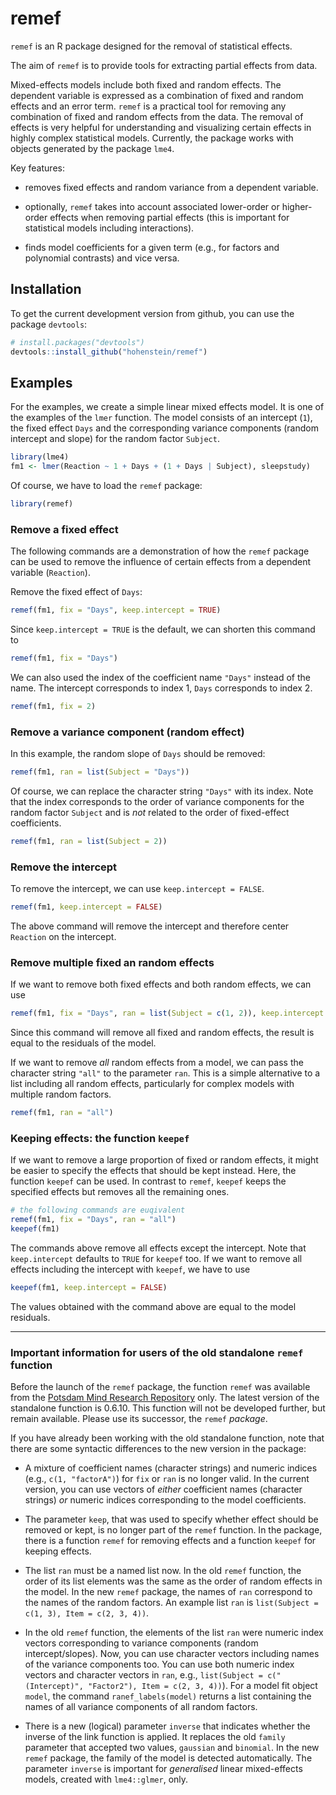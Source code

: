 # remef

`remef` is an R package designed for the removal of statistical effects.

The aim of `remef` is to provide tools for extracting partial effects from
data. 

Mixed-effects models include both fixed and random effects. The dependent
variable is expressed as a combination of fixed and random effects and an
error term. `remef` is a practical tool for removing any combination
of fixed and random effects from the data. The removal of effects is very
helpful for understanding and visualizing certain effects in highly 
complex statistical models. Currently, the package works with objects 
generated by the package `lme4`.

Key features:

- removes fixed effects and random variance from a dependent variable.

- optionally, `remef` takes into account associated lower-order or 
  higher-order effects when removing partial effects (this is important
  for statistical models including interactions).
  
- finds model coefficients for a given term (e.g., for factors and
  polynomial contrasts) and vice versa.


## Installation

To get the current development version from github, you can use the package
`devtools`:

```R
# install.packages("devtools")
devtools::install_github("hohenstein/remef")
```

## Examples

For the examples, we create a simple linear mixed effects model. It is one of the examples of the `lmer` function. The model consists of an intercept (`1`), the fixed effect `Days` and the corresponding variance components (random  intercept and slope) for the random factor `Subject`.

```R
library(lme4)
fm1 <- lmer(Reaction ~ 1 + Days + (1 + Days | Subject), sleepstudy)
```

Of course, we have to load the `remef` package:

```R
library(remef)
```

### Remove a fixed effect

The following commands are a demonstration of how the `remef` package can be used to remove the influence of certain effects from a dependent variable (`Reaction`).

Remove the fixed effect of `Days`:

```R
remef(fm1, fix = "Days", keep.intercept = TRUE)
```

Since `keep.intercept = TRUE` is the default, we can shorten this command to

```R
remef(fm1, fix = "Days")
```

We can also used the index of the coefficient name `"Days"` instead of the name. The intercept corresponds to index 1, `Days` corresponds to index 2.

```R
remef(fm1, fix = 2)
```


### Remove a variance component (random effect)

In this example, the random slope of `Days` should be removed:

```R
remef(fm1, ran = list(Subject = "Days"))
```

Of course, we can replace the character string `"Days"` with its index. Note that the index corresponds to the order of variance components for the random factor `Subject` and is *not* related to the order of fixed-effect coefficients.

```R
remef(fm1, ran = list(Subject = 2))
```


### Remove the intercept

To remove the intercept, we can use `keep.intercept = FALSE`.

```R
remef(fm1, keep.intercept = FALSE)
```

The above command will remove the intercept and therefore center `Reaction` on the intercept.


### Remove multiple fixed an random effects

If we want to remove both fixed effects and both random effects, we can use

```R
remef(fm1, fix = "Days", ran = list(Subject = c(1, 2)), keep.intercept = FALSE)
```

Since this command will remove all fixed and random effects, the result is equal to the residuals of the model.

If we want to remove *all* random effects from a model, we can pass the character string `"all"` to the parameter `ran`. This is a simple alternative to a list including all random effects, particularly for complex models with multiple random factors.

```R
remef(fm1, ran = "all")
```


### Keeping effects: the function `keepef`

If we want to remove a large proportion of fixed or random effects, it might be easier to specify the effects that should be kept instead. Here, the function `keepef` can be used. In contrast to `remef`, `keepef` keeps the specified effects but removes all the remaining ones.

```R
# the following commands are euqivalent
remef(fm1, fix = "Days", ran = "all")
keepef(fm1)
```

The commands above remove all effects except the intercept. Note that `keep.intercept` defaults to `TRUE` for `keepef` too. If we want to remove all effects including the intercept with `keepef`, we have to use

```R
keepef(fm1, keep.intercept = FALSE)
```

The values obtained with the command above are equal to the model residuals.


---

### Important information for users of the old standalone `remef` function

Before the launch of the `remef` package, the function `remef` was available from the [Potsdam Mind Research Repository](http://read.psych.uni-potsdam.de/index.php?option=com_content&view=article&id=134:hohenstein-2013-the-remef-function-for-r&catid=13:r-playground&Itemid=15) only. The latest version of the standalone function is 0.6.10. This function will not be developed further, but remain available. Please use its successor, the `remef` *package*.

If you have already been working with the old standalone function, note that there are some syntactic differences to the new version in the package:

- A mixture of coefficient names (character strings) and numeric indices (e.g., `c(1, "factorA")`)  for `fix` or `ran` is no longer valid. In the current version, you can use vectors of *either* coefficient names (character strings) *or* numeric indices corresponding to the model coefficients.

- The parameter `keep`, that was used to specify whether effect should be removed or kept, is no longer part of the `remef` function. In the package, there is a function `remef` for removing effects and a function `keepef` for keeping effects.

- The list `ran` must be a named list now. In the old `remef` function, the order of its list elements was the same as the order of random effects in the model. In the new `remef` package, the names of `ran` correspond to the names of the random factors. An example list `ran` is `list(Subject = c(1, 3), Item = c(2, 3, 4))`.

- In the old `remef` function, the elements of the list `ran` were numeric index vectors corresponding to variance components (random intercept/slopes). Now, you can use character vectors including names of the variance components too. You can use both numeric index vectors and character vectors in `ran`, e.g., `list(Subject = c("(Intercept)", "Factor2"), Item = c(2, 3, 4))`). For a model fit object `model`, the command `ranef_labels(model)` returns a list containing the names of all variance components of all random factors.

- There is a new (logical) parameter `inverse` that indicates whether the inverse of the link function is applied. It replaces the old `family` parameter that accepted two values, `gaussian` and `binomial`. In the new `remef` package, the family of the model is detected automatically. The parameter `inverse` is important for *generalised* linear mixed-effects models, created with `lme4::glmer`, only.
